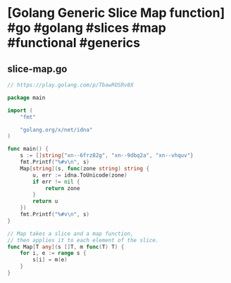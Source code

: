 # [Golang Generic Slice Map function] #go #golang #slices #map #functional #generics

## slice-map.go

```go
// https://play.golang.com/p/TbawROSRv8X

package main

import (
	"fmt"

	"golang.org/x/net/idna"
)

func main() {
	s := []string{"xn--6frz82g", "xn--9dbq2a", "xn--vhquv"}
	fmt.Printf("%#v\n", s)
	Map[string](s, func(zone string) string {
		u, err := idna.ToUnicode(zone)
		if err != nil {
			return zone
		}
		return u
	})
	fmt.Printf("%#v\n", s)
}

// Map takes a slice and a map function,
// then applies it to each element of the slice.
func Map[T any](s []T, m func(T) T) {
	for i, e := range s {
		s[i] = m(e)
	}
}
```

